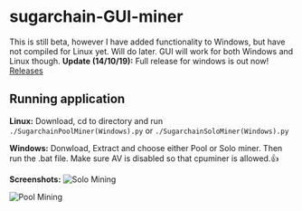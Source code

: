 # sugarchain-GUI-miner
This is still beta, however I have added functionality to Windows, but have not compiled for Linux yet. Will do later. GUI will work for both Windows and Linux though.
**Update (14/10/19):** Full release for windows is out now! [Releases](https://github.com/Nugetzrul3/sugarchain-GUI-miner/releases)

## Running application
**Linux:** Download, cd to directory and run `./SugarchainPoolMiner(Windows).py` or `./SugarchainSoloMiner(Windows).py`

**Windows:** Donwload, Extract and choose either Pool or Solo miner. Then run the .bat file. Make sure AV is disabled so that cpuminer is allowed.:+1:


**Screenshots:**
![Solo Mining](https://i.imgur.com/KOI1R8u.png)

![Pool Mining](https://i.imgur.com/0QJDBft.png)
